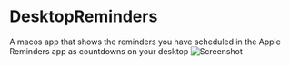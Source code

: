 # DesktopReminders
A macos app that shows the reminders you have scheduled in the Apple Reminders app as countdowns on your desktop 
![Screenshot](https://github.com/Daij-Djan/DesktopReminders/raw/master/README-Files/screenshot.jpg)
